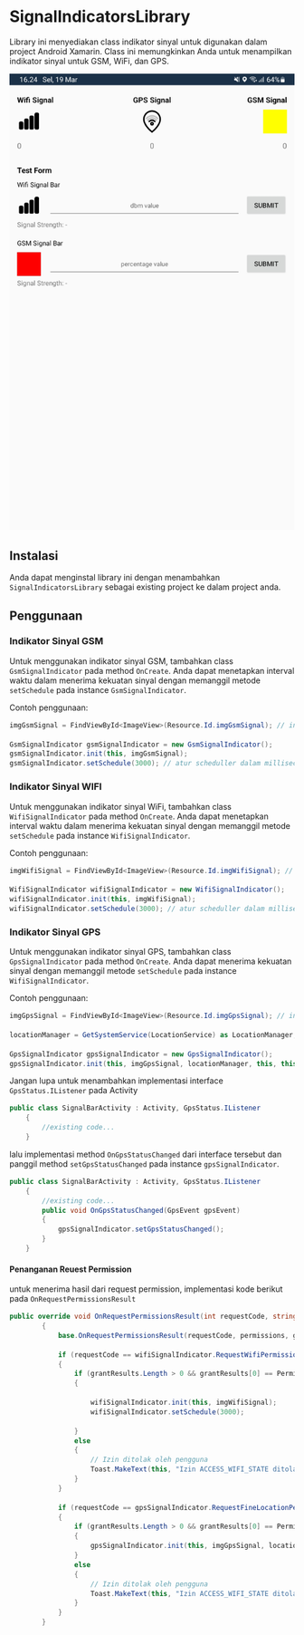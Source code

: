 # SignalIndicatorsLibrary

Library ini menyediakan class indikator sinyal untuk digunakan dalam project Android Xamarin. Class ini memungkinkan Anda untuk menampilkan indikator sinyal untuk GSM, WiFi, dan GPS.

![Signal Indicator](https://raw.githubusercontent.com/rizkidharmawan/SignalIndicatorLibrary/main/Resources/drawable/Screenshot_20240319_162458_Module%20App.jpg)

## Instalasi

Anda dapat menginstal library ini dengan menambahkan `SignalIndicatorsLibrary` sebagai existing project ke dalam project anda.

## Penggunaan

### Indikator Sinyal GSM

Untuk menggunakan indikator sinyal GSM, tambahkan class `GsmSignalIndicator` pada method `OnCreate`. Anda dapat menetapkan interval waktu dalam menerima kekuatan sinyal dengan memanggil metode `setSchedule` pada instance  `GsmSignalIndicator`.

Contoh penggunaan:

```csharp
imgGsmSignal = FindViewById<ImageView>(Resource.Id.imgGsmSignal); // inisialisasi ImageView yang akan digunakan untuk menampilkan indikator sinyal GSM

GsmSignalIndicator gsmSignalIndicator = new GsmSignalIndicator();
gsmSignalIndicator.init(this, imgGsmSignal);  
gsmSignalIndicator.setSchedule(3000); // atur scheduller dalam milliseconds
```

### Indikator Sinyal WIFI

Untuk menggunakan indikator sinyal WiFi, tambahkan class `WifiSignalIndicator` pada method `OnCreate`. Anda dapat menetapkan interval waktu dalam menerima kekuatan sinyal dengan memanggil metode `setSchedule` pada instance  `WifiSignalIndicator`.

Contoh penggunaan:

```csharp
imgWifiSignal = FindViewById<ImageView>(Resource.Id.imgWifiSignal); // inisialisasi ImageView yang akan digunakan untuk menampilkan indikator sinyal WIFI

WifiSignalIndicator wifiSignalIndicator = new WifiSignalIndicator();
wifiSignalIndicator.init(this, imgWifiSignal);
wifiSignalIndicator.setSchedule(3000); // atur scheduller dalam milliseconds
```

### Indikator Sinyal GPS

Untuk menggunakan indikator sinyal GPS, tambahkan class `GpsSignalIndicator` pada method `OnCreate`. Anda dapat menerima kekuatan sinyal dengan memanggil metode `setSchedule` pada instance  `WifiSignalIndicator`.

Contoh penggunaan:

```csharp
imgGpsSignal = FindViewById<ImageView>(Resource.Id.imgGpsSignal); // inisialisasi ImageView yang akan digunakan untuk menampilkan indikator sinyal GPS

locationManager = GetSystemService(LocationService) as LocationManager; // panggil locationManager

GpsSignalIndicator gpsSignalIndicator = new GpsSignalIndicator();
gpsSignalIndicator.init(this, imgGpsSignal, locationManager, this, this);
```

Jangan lupa untuk menambahkan implementasi interface `GpsStatus.IListener` pada Activity

```csharp
public class SignalBarActivity : Activity, GpsStatus.IListener
    {
        //existing code...
    }
```

lalu implementasi method `OnGpsStatusChanged` dari interface tersebut dan panggil method `setGpsStatusChanged` pada instance `gpsSignalIndicator`.

```csharp
public class SignalBarActivity : Activity, GpsStatus.IListener
    {
        //existing code...
        public void OnGpsStatusChanged(GpsEvent gpsEvent)
        {
            gpsSignalIndicator.setGpsStatusChanged();
        }
    }
```

#### Penanganan Reuest Permission

untuk menerima hasil dari request permission, implementasi kode berikut pada `OnRequestPermissionsResult`

```csharp
public override void OnRequestPermissionsResult(int requestCode, string[] permissions, Permission[] grantResults)
        {
            base.OnRequestPermissionsResult(requestCode, permissions, grantResults);

            if (requestCode == wifiSignalIndicator.RequestWifiPermissionCode)
            {
                if (grantResults.Length > 0 && grantResults[0] == Permission.Granted)
                {

                    wifiSignalIndicator.init(this, imgWifiSignal);
                    wifiSignalIndicator.setSchedule(3000);

                }
                else
                {
                    // Izin ditolak oleh pengguna
                    Toast.MakeText(this, "Izin ACCESS_WIFI_STATE ditolak.", ToastLength.Short).Show();
                }
            }

            if (requestCode == gpsSignalIndicator.RequestFineLocationPermissionCode)
            {
                if (grantResults.Length > 0 && grantResults[0] == Permission.Granted)
                {
                    gpsSignalIndicator.init(this, imgGpsSignal, locationManager, this, this);
                }
                else
                {
                    // Izin ditolak oleh pengguna
                    Toast.MakeText(this, "Izin ACCESS_WIFI_STATE ditolak.", ToastLength.Short).Show();
                }
            }
        }
```
